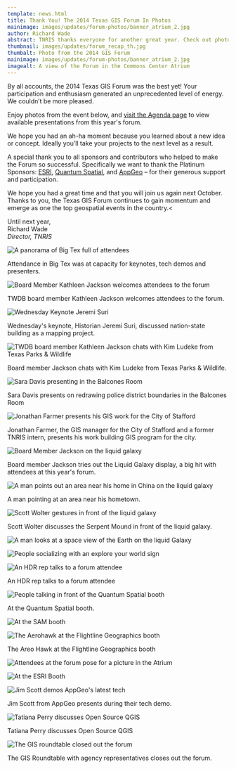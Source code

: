 ```yaml
---
template: news.html
title: Thank You! The 2014 Texas GIS Forum In Photos
mainimage: images/updates/forum-photos/banner_atrium_2.jpg
author: Richard Wade
abstract: TNRIS thanks everyone for another great year. Check out photos and highlights from this year's event.
thumbnail: images/updates/forum_recap_th.jpg
thumbalt: Photo from the 2014 GIS Forum
mainimage: images/updates/forum-photos/banner_atrium_2.jpg
imagealt: A view of the Forum in the Commons Center Atrium
---
```


By all accounts, the 2014 Texas GIS Forum was the best yet! Your participation and enthusiasm generated an unprecedented level of energy. We couldn’t be more pleased.
 
Enjoy photos from the event below, and [visit the Agenda page](http://www.tnris.org/2014gisforum#agenda) to view available presentations from this year's forum.

We hope you had an ah-ha moment because you learned about a new idea or concept. Ideally you’ll take your projects to the next level as a result.
 
A special thank you to all sponsors and contributors who helped to make the Forum so successful.  Specifically we want to thank the  Platinum Sponsors: [ESRI](http://www.esri.com), [Quantum Spatial](http://www.quantumspatial.com), and [AppGeo](http://www.appgeo.com) – for their generous support and participation.
 
We hope you had a great time and that you will join us again next October. Thanks to you, the Texas GIS Forum continues to gain momentum and emerge as one the top geospatial events in the country.<
 
Until next year,  
Richard Wade  
*Director, TNRIS*


![A panorama of Big Tex full of attendees](/images/updates/forum-photos/big_tex_panorama.jpg)

Attendance in Big Tex was at capacity for keynotes, tech demos and presenters.

![Board Member Kathleen Jackson welcomes attendees to the forum](images/updates/forum-photos/jackson_intro.jpg)

TWDB board member Kathleen Jackson welcomes attendees to the forum.

![Wednesday Keynote Jeremi Suri](images/updates/forum-photos/jeremi_suri_gesture.jpg)

Wednesday's keynote, Historian Jeremi Suri, discussed nation-state building as a mapping project.

![TWDB board member Kathleen Jackson chats with Kim Ludeke from Texas Parks & Wildlife](images/updates/forum-photos/jackson_wade_ludeke.jpg)

Board member Jackson chats with Kim Ludeke from Texas Parks & Wildlife.

<img src="images/updates/forum-photos/sara_davis.jpg"  alt="Sara Davis presenting in the Balcones Room">
<p>Sara Davis presents on redrawing police district boundaries in the Balcones Room</p>
<img src="images/updates/forum-photos/farmer_balcones.jpg"  alt="Jonathan Farmer presents his GIS work for the City of Stafford">
<p>Jonathan Farmer, the GIS manager for the City of Stafford and a former TNRIS intern, presents his work building GIS program for the city.</p>
<img src="images/updates/forum-photos/liquid_galaxy_jackson.jpg"  alt="Board Member Jackson on the liquid galaxy">
<p>Board member Jackson tries out the Liquid Galaxy display, a big hit with attendees at this year's forum.</p>
<img src="images/updates/forum-photos/liquid_galaxy_pointing.jpg"  alt="A man points out an area near his home in China on the liquid galaxy">
<p>A man pointing at an area near his hometown.</p>
<img src="images/updates/forum-photos/wolter_liquid.jpg"  alt="Scott Wolter gestures in front of the liquid galaxy">
<p>Scott Wolter discusses the Serpent Mound in front of the liquid galaxy.</p>
<img src="images/updates/forum-photos/liquid_galaxy_globe.jpg"  alt="A man looks at a space view of the Earth on the liquid Galaxy">
<p></p>
<img src="images/updates/forum-photos/explore_ur_world.jpg"  alt="People socializing with an explore your world sign">
<p></p>
<img src="images/updates/forum-photos/hdr_booth.jpg"  alt="An HDR rep talks to a forum attendee">
<p>An HDR rep talks to a forum attendee</p>
<img src="images/updates/forum-photos/quantum_booth_2.jpg"  alt="People talking in front of the Quantum Spatial booth">
<p>At the Quantum Spatial booth.</p>
<img src="images/updates/forum-photos/sam_booth_2.jpg"  alt="At the SAM booth">
<p></p>
<img src="images/updates/forum-photos/areo_hawk.jpg"  alt="The Aerohawk at the Flightline Geographics booth">
<p>The Areo Hawk at the Flightline Geographics booth</p>
<img src="images/updates/forum-photos/shelby_gayla.jpg"  alt="Attendees at the forum pose for a picture in the Atrium">
<p></p>
<img src="images/updates/forum-photos/esri_computer.jpg"  alt="At the ESRI Booth">
<p></p>
<img src="images/updates/forum-photos/scott_appgeo.jpg"  alt="Jim Scott demos AppGeo's latest tech">
<p>Jim Scott from AppGeo presents during their tech demo.</p>
<img src="images/updates/forum-photos/tatiana_perry.jpg"  alt="Tatiana Perry discusses Open Source QGIS">
<p>Tatiana Perry discusses Open Source QGIS</p>
<img src="images/updates/forum-photos/roundtable_bigtex.jpg"  alt="The GIS roundtable closed out the forum">
<p>The GIS Roundtable with agency representatives closes out the forum.</p>
